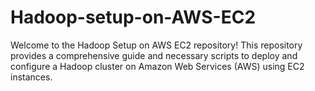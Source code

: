 # Hadoop-setup-on-AWS-EC2
Welcome to the Hadoop Setup on AWS EC2 repository! This repository provides a comprehensive guide and necessary scripts to deploy and configure a Hadoop cluster on Amazon Web Services (AWS) using EC2 instances.
